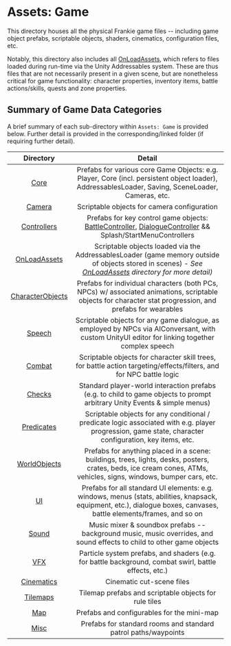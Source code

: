 # Assets: Game

This directory houses all the physical Frankie game files -- including game object prefabs, scriptable objects, shaders, cinematics, configuration files, etc.  

Notably, this directory also includes all [OnLoadAssets](./OnLoadAssets/), which refers to files loaded during run-time via the Unity Addressables system.  These are thus files that are not necessarily present in a given scene, but are nonetheless critical for game functionality: character properties, inventory items, battle actions/skills, quests and zone properties.

## Summary of Game Data Categories

A brief summary of each sub-directory within `Assets: Game` is provided below.  Further detail is provided in the corresponding/linked folder (if requiring further detail).

|                Directory                |                                                                                              Detail                                                                                              |
| :-------------------------------------: | :----------------------------------------------------------------------------------------------------------------------------------------------------------------------------------------------: |
|             [Core](./Core/)             |                        Prefabs for various core Game Objects: e.g. Player, Core (incl. persistent object loader), AddressablesLoader, Saving, SceneLoader, Cameras, etc.                         |
|           [Camera](./Camera/)           |                                                                           Scriptable objects for camera configuration                                                                            |
|      [Controllers](./Controllers/)      | Prefabs for key control game objects: [BattleController](./Controllers/Battle%20Controller.prefab), [DialogueController](./Controllers/DialogueController.prefab) && Splash/StartMenuControllers |
|     [OnLoadAssets](./OnLoadAssets/)     |            Scriptable objects loaded via the AddressablesLoader (game memory outside of objects stored in scenes) - *See [OnLoadAssets](./OnLoadAssets/) directory for more detail)*             |
| [CharacterObjects](./CharacterObjects/) |                    Prefabs for individual characters (both PCs, NPCs) w/ associated animations, scriptable objects for character stat progression, and prefabs for wearables                     |
|           [Speech](./Speech/)           |                          Scriptable objects for any game dialogue, as employed by NPCs via AIConversant, with custom UnityUI editor for linking together complex speech                          |
|           [Combat](./Combat/)           |                                       Scriptable objects for character skill trees, for battle action targeting/effects/filters, and for NPC battle logic                                        |
|           [Checks](./Checks/)           |                                    Standard player-world interaction prefabs (e.g. to child to game objects to prompt arbitrary Unity Events & simple menus)                                     |
|       [Predicates](./Predicates/)       |                      Scriptable objects for any conditional / predicate logic associated with e.g. player progression, game state, character configuration, key items, etc.                      |
|     [WorldObjects](./WorldObjects/)     |                Prefabs for anything placed in a scene: buildings, trees, lights, desks, posters, crates, beds, ice cream cones, ATMs, vehicles, signs, windows, bumper cars, etc.                |
|               [UI](./UI/)               |               Prefabs for all standard UI elements: e.g. windows, menus (stats, abilities, knapsack, equipment, etc.), dialogue boxes, canvases, battle elements/frames, and so on               |
|            [Sound](./Sound/)            |                                      Music mixer & soundbox prefabs -- background music, music overrides, and sound effects to child to other game objects                                       |
|              [VFX](./VFX/)              |                                              Particle system prefabs, and shaders (e.g. for battle background, combat swirl, battle effects, etc.)                                               |
|       [Cinematics](./Cinematics/)       |                                                                                    Cinematic cut-scene files                                                                                     |
|         [Tilemaps](./Tilemaps/)         |                                                                      Tilemap prefabs and scriptable objects for rule tiles                                                                       |
|              [Map](./Map/)              |                                                                            Prefabs and configurables for the mini-map                                                                            |
|             [Misc](./Misc/)             |                                                                  Prefabs for standard rooms and standard patrol paths/waypoints                                                                  |

